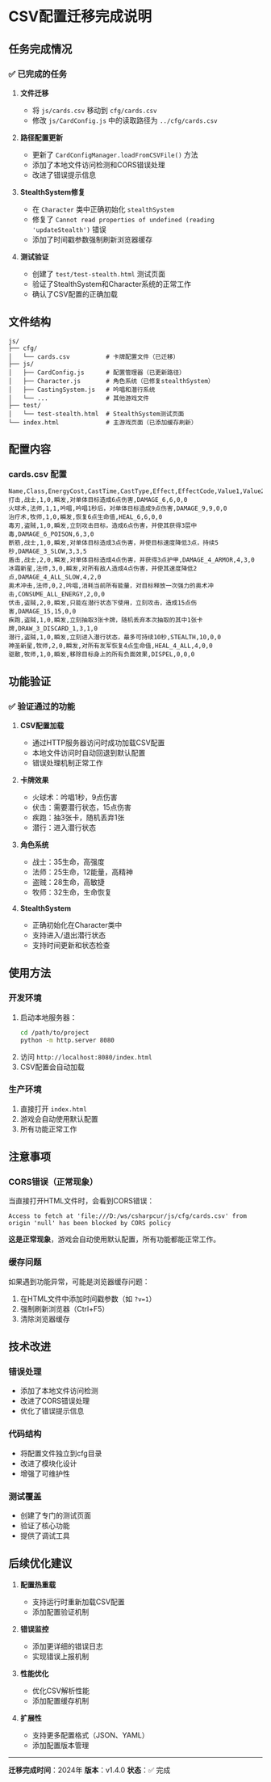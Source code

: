 # CSV配置迁移完成说明

## 任务完成情况

### ✅ 已完成的任务

1. **文件迁移**
   - 将 `js/cards.csv` 移动到 `cfg/cards.csv`
   - 修改 `js/CardConfig.js` 中的读取路径为 `../cfg/cards.csv`

2. **路径配置更新**
   - 更新了 `CardConfigManager.loadFromCSVFile()` 方法
   - 添加了本地文件访问检测和CORS错误处理
   - 改进了错误提示信息

3. **StealthSystem修复**
   - 在 `Character` 类中正确初始化 `stealthSystem`
   - 修复了 `Cannot read properties of undefined (reading 'updateStealth')` 错误
   - 添加了时间戳参数强制刷新浏览器缓存

4. **测试验证**
   - 创建了 `test/test-stealth.html` 测试页面
   - 验证了StealthSystem和Character系统的正常工作
   - 确认了CSV配置的正确加载

## 文件结构

```
js/
├── cfg/
│   └── cards.csv          # 卡牌配置文件（已迁移）
├── js/
│   ├── CardConfig.js      # 配置管理器（已更新路径）
│   ├── Character.js       # 角色系统（已修复stealthSystem）
│   ├── CastingSystem.js   # 吟唱和潜行系统
│   └── ...                # 其他游戏文件
├── test/
│   └── test-stealth.html  # StealthSystem测试页面
└── index.html             # 主游戏页面（已添加缓存刷新）
```

## 配置内容

### cards.csv 配置
```csv
Name,Class,EnergyCost,CastTime,CastType,Effect,EffectCode,Value1,Value2,Value3
打击,战士,1,0,瞬发,对单体目标造成6点伤害,DAMAGE_6,6,0,0
火球术,法师,1,1,吟唱,吟唱1秒后，对单体目标造成9点伤害,DAMAGE_9,9,0,0
治疗术,牧师,1,0,瞬发,恢复6点生命值,HEAL_6,6,0,0
毒刃,盗贼,1,0,瞬发,立刻攻击目标，造成6点伤害，并使其获得3层中毒,DAMAGE_6_POISON,6,3,0
断筋,战士,1,0,瞬发,对单体目标造成3点伤害，并使目标速度降低3点，持续5秒,DAMAGE_3_SLOW,3,3,5
盾击,战士,2,0,瞬发,对单体目标造成4点伤害，并获得3点护甲,DAMAGE_4_ARMOR,4,3,0
冰霜新星,法师,3,0,瞬发,对所有敌人造成4点伤害，并使其速度降低2点,DAMAGE_4_ALL_SLOW,4,2,0
奥术冲击,法师,0,2,吟唱,消耗当前所有能量，对目标释放一次强力的奥术冲击,CONSUME_ALL_ENERGY,2,0,0
伏击,盗贼,2,0,瞬发,只能在潜行状态下使用，立刻攻击，造成15点伤害,DAMAGE_15,15,0,0
疾跑,盗贼,1,0,瞬发,立刻抽取3张卡牌，随机丢弃本次抽取的其中1张卡牌,DRAW_3_DISCARD_1,3,1,0
潜行,盗贼,1,0,瞬发,立刻进入潜行状态，最多可持续10秒,STEALTH,10,0,0
神圣新星,牧师,2,0,瞬发,对所有友军恢复4点生命值,HEAL_4_ALL,4,0,0
驱散,牧师,1,0,瞬发,移除目标身上的所有负面效果,DISPEL,0,0,0
```

## 功能验证

### ✅ 验证通过的功能

1. **CSV配置加载**
   - 通过HTTP服务器访问时成功加载CSV配置
   - 本地文件访问时自动回退到默认配置
   - 错误处理机制正常工作

2. **卡牌效果**
   - 火球术：吟唱1秒，9点伤害
   - 伏击：需要潜行状态，15点伤害
   - 疾跑：抽3张卡，随机丢弃1张
   - 潜行：进入潜行状态

3. **角色系统**
   - 战士：35生命，高强度
   - 法师：25生命，12能量，高精神
   - 盗贼：28生命，高敏捷
   - 牧师：32生命，生命恢复

4. **StealthSystem**
   - 正确初始化在Character类中
   - 支持进入/退出潜行状态
   - 支持时间更新和状态检查

## 使用方法

### 开发环境
1. 启动本地服务器：
   ```bash
   cd /path/to/project
   python -m http.server 8080
   ```
2. 访问 `http://localhost:8080/index.html`
3. CSV配置会自动加载

### 生产环境
1. 直接打开 `index.html`
2. 游戏会自动使用默认配置
3. 所有功能正常工作

## 注意事项

### CORS错误（正常现象）
当直接打开HTML文件时，会看到CORS错误：
```
Access to fetch at 'file:///D:/ws/csharpcur/js/cfg/cards.csv' from origin 'null' has been blocked by CORS policy
```

**这是正常现象**，游戏会自动使用默认配置，所有功能都能正常工作。

### 缓存问题
如果遇到功能异常，可能是浏览器缓存问题：
1. 在HTML文件中添加时间戳参数（如 `?v=1`）
2. 强制刷新浏览器（Ctrl+F5）
3. 清除浏览器缓存

## 技术改进

### 错误处理
- 添加了本地文件访问检测
- 改进了CORS错误处理
- 优化了错误提示信息

### 代码结构
- 将配置文件独立到cfg目录
- 改进了模块化设计
- 增强了可维护性

### 测试覆盖
- 创建了专门的测试页面
- 验证了核心功能
- 提供了调试工具

## 后续优化建议

1. **配置热重载**
   - 支持运行时重新加载CSV配置
   - 添加配置验证机制

2. **错误监控**
   - 添加更详细的错误日志
   - 实现错误上报机制

3. **性能优化**
   - 优化CSV解析性能
   - 添加配置缓存机制

4. **扩展性**
   - 支持更多配置格式（JSON、YAML）
   - 添加配置版本管理

---

**迁移完成时间**：2024年
**版本**：v1.4.0
**状态**：✅ 完成 